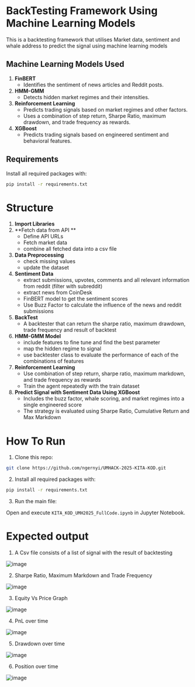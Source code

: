 # BackTesting Framework Using Machine Learning Models
This is a backtesting framework that utilises Market data, sentiment and whale address to predict the signal using machine learning models 

## Machine Learning Models Used

1. **FinBERT**
   - Identifies the sentiment of news articles and Reddit posts.
2. **HMM-GMM**
   - Detects hidden market regimes and their intensities.
3. **Reinforcement Learning**
   - Predicts trading signals based on market regimes and other factors.
   - Uses a combination of step return, Sharpe Ratio, maximum drawdown, and trade frequency as rewards.
4. **XGBoost**
   - Predicts trading signals based on engineered sentiment and behavioral features.


## Requirements

Install all required packages with:

```bash
pip install -r requirements.txt
```

# Structure
1. **Import Libraries**
2. **Fetch data from API **
   - Define API URLs
   - Fetch market data
   - combine all fetched data into a csv file
3. **Data Preprocessing**
   - check missing values
   - update the dataset
4. **Sentiment Data**
   - extract submissions, upvotes, comments and all relevant information from reddit (filter with subreddit)
   - extract news from CoinDesk
   - FinBERT model to get the sentiment scores
   - Use Buzz Factor to calculate the influence of the news and reddit submissions
5. **BackTest**
   - A backtester that can return the sharpe ratio, maximum drawdown, trade frequency and result of backtest
6. **HMM-GMM Model**
   - include features to fine tune and find the best parameter
   - map the hidden regime to signal
   - use backtester class to evaluate the performance of each of the combinations of features
7. **Reinforcement Learning**
   - Use combination of step return, sharpe ratio, maximum markdown, and trade frequency as rewards
   -  Train the agent repeatedly with the train dataset
8. **Predict Signal with Sentiment Data Using XGBoost**
   - Includes the buzz factor, whale scoring, and market regimes into a single engineered score
   - The strategy is evaluated using Sharpe Ratio, Cumulative Return and Max Markdown
     
# How To Run
1. Clone this repo:
```bash
git clone https://github.com/ngernyi/UMHACK-2025-KITA-KOD.git
```

2. Install all required packages with:

```bash
pip install -r requirements.txt
```

3. Run the main file:

Open and execute `KITA_KOD_UMH2025_FullCode.ipynb` in Jupyter Notebook.

# Expected output
1. A Csv file consists of a list of signal with the result of backtesting
   
![image](https://github.com/user-attachments/assets/8e88ecd0-d6e6-4a16-9f21-d9418328f222)

2. Sharpe Ratio, Maximum Markdown and Trade Frequency
   
![image](https://github.com/user-attachments/assets/d00143a4-556e-4a13-9778-b0d7c5267455)

3. Equity Vs Price Graph
   
![image](https://github.com/user-attachments/assets/3f9acc09-3aca-4ba8-a6a8-9c6ff6869b3c)

4. PnL over time
   
![image](https://github.com/user-attachments/assets/1efc29d0-9f0e-4223-8f02-41eb02e90457)

5. Drawdown over time
    
![image](https://github.com/user-attachments/assets/03273e35-a756-4577-a4aa-7aa383e8d251)

6. Position over time
    
![image](https://github.com/user-attachments/assets/f30d94f3-b658-4002-ab77-9f57b4570cd3)

